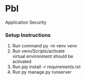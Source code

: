 # Pbl
Application Security 

### Setup Instructions

1. Run command py -m venv venv
2. Run venv/Scripts/activate\
virtual environment should be\
activated
3. Run pip install -r requirements.txt
4. Run py manage.py runserver
